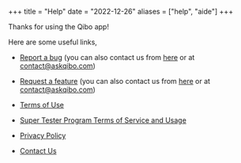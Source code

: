 +++
title = "Help"
date = "2022-12-26"
aliases = ["help", "aide"]
+++

Thanks for using the Qibo app!
<!-- Looking for a feature? Please review our [public Product Roadmap](https://github.com/unstaticlabs/askqibo.com). -->

Here are some useful links,

- [Report a bug](https://github.com/unstaticlabs/askqibo.com/issues/new?assignees=&labels=app%2C+bug&template=bug_report.md&title=) (you can also contact us from [here](/contact) or at contact@askqibo.com)

- [Request a feature](https://github.com/unstaticlabs/askqibo.com/issues/new?assignees=&labels=app%2C+enhancement&template=feature_request.md&title=) (you can also contact us from [here](/contact) or at contact@askqibo.com)

- [Terms of Use](/tou)

- [Super Tester Program Terms of Service and Usage](/super-tester)

- [Privacy Policy](/privacy)

- [Contact Us](/contact)
